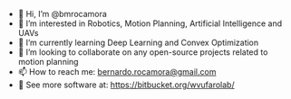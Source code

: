 - 👋 Hi, I’m @bmrocamora
- 👀 I’m interested in Robotics, Motion Planning, Artificial Intelligence and UAVs
- 🧠 I’m currently learning Deep Learning and Convex Optimization
- 🤝 I’m looking to collaborate on any open-source projects related to motion planning
- 📫 How to reach me: bernardo.rocamora@gmail.com
- 🤖 See more software at: https://bitbucket.org/wvufarolab/
